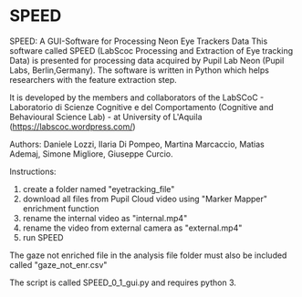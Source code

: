 # SPEED
SPEED: A GUI-Software for Processing Neon Eye Trackers Data
This software called SPEED (LabScoc Processing and Extraction of Eye tracking Data) is presented for processing data acquired by Pupil Lab Neon (Pupil Labs, Berlin,Germany). The software is written in Python which helps researchers with the feature extraction step. 

It is developed by the members and collaborators of the LabSCoC - Laboratorio di Scienze Cognitive e del Comportamento (Cognitive and Behavioural Science Lab) - at University of L'Aquila (https://labscoc.wordpress.com/)

Authors: Daniele Lozzi, Ilaria Di Pompeo, Martina Marcaccio, Matias Ademaj, Simone Migliore, Giuseppe Curcio.

Instructions:

1) create a folder named "eyetracking_file"
2) download all files from Pupil Cloud video using "Marker Mapper" enrichment function
3) rename the internal video as "internal.mp4" 
4) rename the video from external camera as "external.mp4"
5) run SPEED

The gaze not enriched file in the analysis file folder must also be included called "gaze_not_enr.csv"

The script is called SPEED_0_1_gui.py and requires python 3.

